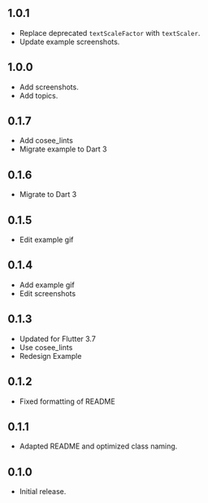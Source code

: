## 1.0.1

* Replace deprecated `textScaleFactor` with `textScaler`.
* Update example screenshots.

## 1.0.0

* Add screenshots.
* Add topics.

## 0.1.7

* Add cosee_lints
* Migrate example to Dart 3

## 0.1.6

* Migrate to Dart 3

## 0.1.5

* Edit example gif

## 0.1.4

* Add example gif
* Edit screenshots

## 0.1.3

* Updated for Flutter 3.7
* Use cosee_lints
* Redesign Example

## 0.1.2

* Fixed formatting of README

## 0.1.1

* Adapted README and optimized class naming.

## 0.1.0

* Initial release.
